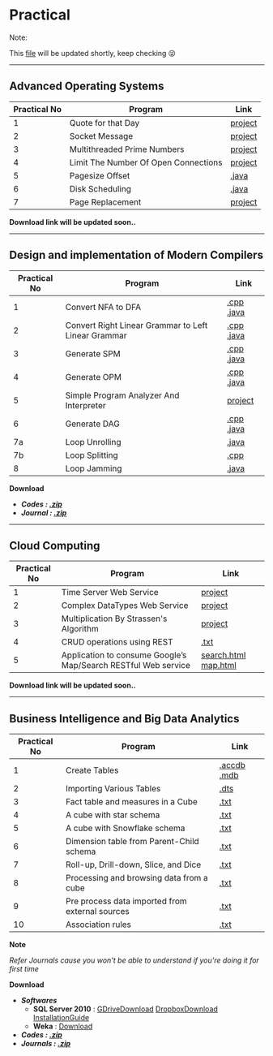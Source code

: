 # Practical
Note:

This [file](https://github.com/bhupendpatil/Practice/blob/master/Practical.md) will be updated shortly, keep checking :stuck_out_tongue_winking_eye:
 
___
## Advanced Operating Systems
Practical No | Program | Link
-- | -- | --
1 | Quote for that Day | [project](https://github.com/bhupendpatil/Practice/tree/master/Java/ServerProgramQuoteDay)
2 | Socket Message | [project](https://github.com/bhupendpatil/Practice/tree/master/Java/SocketMessage)
3 | Multithreaded Prime Numbers | [project](https://github.com/bhupendpatil/Practice/tree/master/Java/MultithreadedPrimeNumbers)
4 | Limit The Number Of Open Connections | [project](https://github.com/bhupendpatil/Practice/tree/master/Java/LimitTheNumberOfOpenConnections)
5 | Pagesize Offset | [.java](https://github.com/bhupendpatil/Practice/blob/master/Java/PagesizeOffset.java)
6 | Disk Scheduling | [.java](https://github.com/bhupendpatil/Practice/blob/master/Java/DiskScheduling.java)
7 | Page Replacement | [project](https://github.com/bhupendpatil/Practice/tree/master/Java/PageReplacement)

**Download link will be updated soon..**

___
## Design and implementation of Modern Compilers
Practical No | Program | Link
-- | -- | --
1 | Convert NFA to DFA | [.cpp](https://github.com/bhupendpatil/Practice/blob/master/C%2B%2B/NDtoD2.cpp) [.java](https://github.com/bhupendpatil/Practice/blob/master/Java/NDtoD2.java)
2 | Convert Right Linear Grammar to Left Linear Grammar | [.cpp](https://github.com/bhupendpatil/Practice/blob/master/C%2B%2B/R2L.cpp) [.java](https://github.com/bhupendpatil/Practice/blob/master/Java/R2L.java)
3 | Generate SPM | [.cpp](https://github.com/bhupendpatil/Practice/blob/master/C%2B%2B/SPM.cpp) [.java](https://github.com/bhupendpatil/Practice/blob/master/Java/SPM.java)
4 | Generate OPM | [.cpp](https://github.com/bhupendpatil/Practice/blob/master/C%2B%2B/opm.cpp) [.java](https://github.com/bhupendpatil/Practice/blob/master/Java/opm.java)
5 | Simple Program Analyzer And Interpreter | [project](https://github.com/bhupendpatil/Practice/tree/master/Java/SimpleProgramAnalyzerAndInterpreter)
6 | Generate DAG | [.cpp](https://github.com/bhupendpatil/Practice/blob/master/C%2B%2B/DAG.cpp) [.java](https://github.com/bhupendpatil/Practice/blob/master/Java/DAG.java)
7a | Loop Unrolling | [.java](https://github.com/bhupendpatil/Practice/blob/master/Java/LoopUnrolling.java)
7b | Loop Splitting | [.cpp](https://github.com/bhupendpatil/Practice/blob/master/C%2B%2B/LoopSplitting.cpp)
8 | Loop Jamming | [.java](https://github.com/bhupendpatil/Practice/blob/master/Java/LoopJamming.java)

**Download**
* **_Codes : [.zip](https://raw.githubusercontent.com/bhupendpatil/Practice/RAW/Compiler.zip)_**
* **_Journal : [.zip](https://raw.githubusercontent.com/bhupendpatil/Practice/RAW/CompilerJournal.zip)_**

___
## Cloud Computing
Practical No | Program | Link
-- | -- | --
1 | Time Server Web Service | [project](https://github.com/bhupendpatil/Practice/tree/master/Java/TimeServerWebService)
2 | Complex DataTypes Web Service | [project](https://github.com/bhupendpatil/Practice/tree/master/Java/ComplexDataTypesWebService)
3 | Multiplication By Strassen's Algorithm | [project](https://github.com/bhupendpatil/Practice/tree/master/Java/MultiByStrassensAlgo)
4 | CRUD operations using REST | [.txt](https://github.com/bhupendpatil/Practice/tree/master/Java/WsCrud.txt)
5 | Application to consume Google’s Map/Search RESTful Web service | [search.html](https://github.com/bhupendpatil/Practice/blob/master/WEB/HTML/GoogleSearch.html) [map.html](https://github.com/bhupendpatil/Practice/blob/master/WEB/HTML/GoogleMap.html)


**Download link will be updated soon..**

___
## Business Intelligence and Big Data Analytics
Practical No | Program | Link
-- | -- | --
1 | Create Tables | [.accdb](https://raw.githubusercontent.com/bhupendpatil/Practice/master/Database/Access/SalesDatabase.accdb) [.mdb](https://raw.githubusercontent.com/bhupendpatil/Practice/master/Database/Access/SalesDatabase.mdb)
2 | Importing Various Tables | [.dts](https://raw.githubusercontent.com/bhupendpatil/Practice/master/Database/importingVariousTables.dts)
3 | Fact table and measures in a Cube | [.txt](https://github.com/bhupendpatil/Practice/blob/master/Database/FactTableandMeasuresInACube.txt)
4 | A cube with star schema | [.txt](https://github.com/bhupendpatil/Practice/blob/master/Database/StarSchema.txt)
5 | A cube with Snowflake schema | [.txt](https://github.com/bhupendpatil/Practice/blob/master/Database/SnowflakeSchema.txt)
6 | Dimension table from Parent-Child schema | [.txt](https://github.com/bhupendpatil/Practice/blob/master/Database/ParentChildSchema.txt)
7 | Roll-up, Drill-down, Slice, and Dice | [.txt](https://github.com/bhupendpatil/Practice/blob/master/Database/Operation.txt)
8 | Processing and browsing data from a cube | [.txt](https://github.com/bhupendpatil/Practice/blob/master/Database/ProcessingB.txt)
9 | Pre process data imported from external sources | [.txt](https://github.com/bhupendpatil/Practice/blob/master/Database/PreProcessData.txt)
10 | Association rules | [.txt](https://github.com/bhupendpatil/Practice/blob/master/Database/Association.txt)

**Note**

_Refer Journals cause you won't be able to understand if you're doing it for first time_

**Download**
* **_Softwares_**
  * **SQL Server 2010** : [GDriveDownload](https://drive.google.com/open?id=1QRrSlz14Irk0OXpz9EXkN2l10am6q7AL) [DropboxDownload](https://www.dropbox.com/s/e7c7tb5l6otescg/SQLServer2000.zip?dl=0) [InstallationGuide](https://github.com/bhupendpatil/Fun/blob/master/SQLServer2000Installation/README.md)
  * **Weka** : [Download](https://www.cs.waikato.ac.nz/ml/weka/downloading.html)
* **_Codes : [.zip](https://raw.githubusercontent.com/bhupendpatil/Practice/RAW/BI.zip)_**
* **_Journals : [.zip](https://raw.githubusercontent.com/bhupendpatil/Practice/RAW/BIJournals.zip)_**